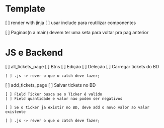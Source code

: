 # Template
[ ] render with jinja
[ ] usar include para reutilizar componentes

[ ] Paginas(n a main) devem ter uma seta para voltar pra pag anterior

# JS e Backend
[ ] all_tickets_page
    [ ] Btns
        [ ] Edição
        [ ] Deleção
    [ ] Carregar tickets do BD

    [ ] .js -> rever o que o catch deve fazer;

[ ] add_tickets_page
    [ ] Salvar tickets no BD

    [ ] Field Ticker busca se o Ticker é valido
    [ ] Field quantidade e valor nao podem ser negativos

    [ ] Se o ticker ja existir no BD, deve add o novo valor ao valor existente

    [ ] .js -> rever o que o catch deve fazer;

<!-- 
MODELS

history:
  Deve ter: 
  - a data da compra, 
  - a quantidade de foi comprada nessa data e 
  - o valor pelo qual foi comprado
 -->